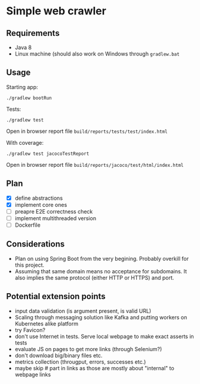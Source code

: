 # Simple web crawler


## Requirements

* Java 8
* Linux machine (should also work on Windows through `gradlew.bat`


## Usage

Starting app:

```
./gradlew bootRun
```


Tests:

```
./gradlew test
```
Open in browser report file `build/reports/tests/test/index.html`

With coverage:
```
./gradlew test jacocoTestReport
```

Open in browser report file `build/reports/jacoco/test/html/index.html`

## Plan

- [x] define abstractions
- [x] implement core ones
- [ ] preapre E2E correctness check
- [ ] implement multithreaded version
- [ ] Dockerfile

## Considerations

* Plan on using Spring Boot from the very begining. Probably overkill for this project.
* Assuming that same domain means no acceptance for subdomains. It also implies the same protocol (either HTTP or HTTPS) and port.

## Potential extension points

* input data validation (is argument present, is valid URL)
* Scaling through messaging solution like Kafka and putting workers on Kubernetes alike platform
* try Favicon?
* don't use Internet in tests. Serve local webpage to make exact asserts in tests
* evaluate JS on pages to get more links (through Selenium?)
* don't download big/binary files etc.
* metrics collection (througput, errors, successes etc.)
* maybe skip # part in links as those are mostly about "internal" to webpage links


